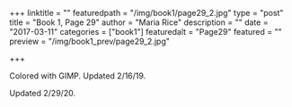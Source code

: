 +++
linktitle = ""
featuredpath = "/img/book1/page29_2.jpg"
type = "post"
title = "Book 1, Page 29"
author = "Maria Rice"
description = ""
date = "2017-03-11"
categories = ["book1"]
featuredalt = "Page29"
featured = ""
preview = "/img/book1_prev/page29_2.jpg"

+++

Colored with GIMP. Updated 2/16/19. 

Updated 2/29/20.
